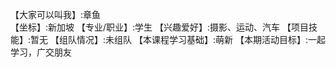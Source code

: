 【大家可以叫我】:章鱼  
【坐标】:新加坡
【专业/职业】:学生
【兴趣爱好】:摄影、运动、汽车
【项目技能】:暂无
【组队情况】:未组队
【本课程学习基础】:萌新
【本期活动目标】:一起学习，广交朋友
